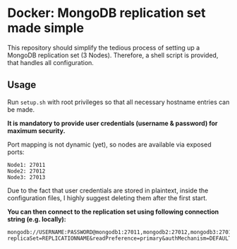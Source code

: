 
# Docker: MongoDB replication set made simple
This repository should simplify the tedious process of setting up a MongoDB replication set (3 Nodes). Therefore, a shell script is provided, that handles all configuration.

## Usage
Run `setup.sh` with root privileges so that all necessary hostname entries can be made.

**It is mandatory to provide user credentials (username & password) for maximum security.**

Port mapping is not dynamic (yet), so nodes are available via exposed ports:

    Node1: 27011
    Node2: 27012
    Node3: 27013

Due to the fact that user credentials are stored in plaintext, inside the configuration files, I highly suggest deleting them after the first start.

**You can then connect to the replication set using following connection string (e.g. locally):**

    mongodb://USERNAME:PASSWORD@mongodb1:27011,mongodb2:27012,mongodb3:27013/admin?replicaSet=REPLICATIONNAME&readPreference=primary&authMechanism=DEFAULT&authSource=admin
